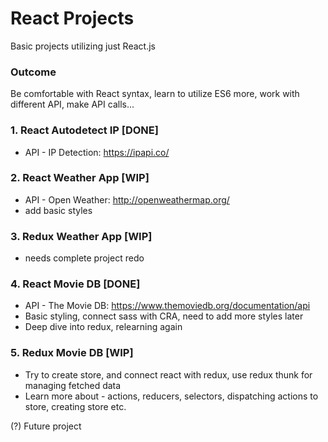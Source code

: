 # React Projects
Basic projects utilizing just React.js

### Outcome
Be comfortable with React syntax,
learn to utilize ES6 more, work with different API, make API calls...

### 1. React Autodetect IP [DONE]
* API - IP Detection: https://ipapi.co/

### 2. React Weather App [WIP]
* API - Open Weather: http://openweathermap.org/
* add basic styles

### 3. Redux Weather App [WIP]
* needs complete project redo

### 4. React Movie DB [DONE]
* API - The Movie DB: https://www.themoviedb.org/documentation/api
* Basic styling, connect sass with CRA, need to add more styles later
* Deep dive into redux, relearning again

### 5. Redux Movie DB [WIP]
* Try to create store, and connect react with redux, use redux thunk for managing fetched data
* Learn more about - actions, reducers, selectors, dispatching actions to store, creating store etc.

(?) Future project
